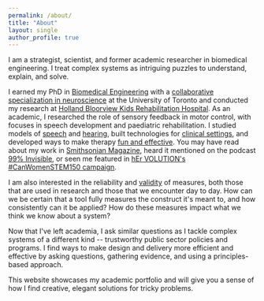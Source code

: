```yaml
---
permalink: /about/
title: "About"
layout: single
author_profile: true
---
```

I am a strategist, scientist, and former academic researcher in biomedical engineering. I treat complex systems as intriguing puzzles to understand, explain, and solve.

I earned my PhD in [Biomedical Engineering](https://ibbme.utoronto.ca/) with a [collaborative specialization in neuroscience](http://www.neuroscience.utoronto.ca/) at the University of Toronto and conducted my research at [Holland Bloorview Kids Rehabilitation Hospital](https://research.hollandbloorview.ca/). As an academic, I researched the role of sensory feedback in motor control, with focuses in speech development and paediatric rehabilitation. I studied models of [speech](/projects/auditoryfb) and [hearing](/projects/soundloc), built technologies for [clinical settings](/projects/biomusic), and developed ways to make therapy [fun and effective](/projects/musicmaster). You may have read about my work in [Smithsonian Magazine](http://www.smithsonianmag.com/innovation/can-biomusic-offer-kids-autism-new-way-communicate-180968649/), heard it mentioned on the podcast [99% Invisible](https://99percentinvisible.org/episode/sound-and-health-hospitals/), or seen me featured in [hEr VOLUTION's #CanWomenSTEM150 campaign](https://www.hervolution.org/150-days-canadian-women-stem-week-13-wrap/).

I am also interested in the reliability and [validity](/projects/audaptervalidation) of measures, both those that are used in research and those that we encounter day to day. How can we be certain that a tool fully measures the construct it's meant to, and how consistently can it be applied? How do these measures impact what we think we know about a system?

Now that I've left academia, I ask similar questions as I tackle complex systems of a different kind -- trustworthy public sector policies and programs. I find ways to make design and delivery more efficient and effective by asking questions, gathering evidence, and using a principles-based approach.

This website showcases my academic portfolio and will give you a sense of how I find creative, elegant solutions for tricky problems.
